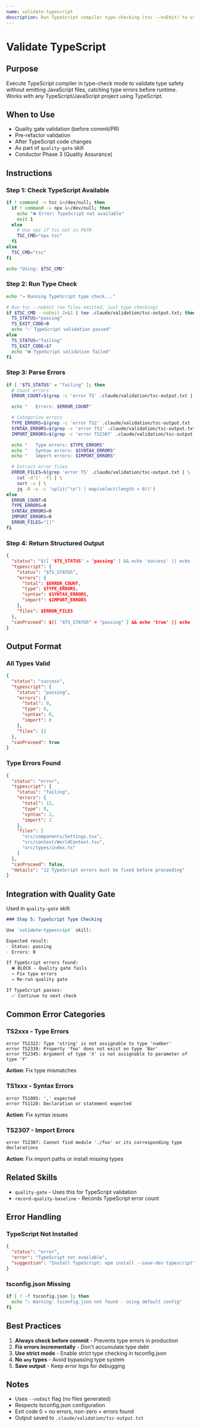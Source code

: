 ```yaml
---
name: validate-typescript
description: Run TypeScript compiler type-checking (tsc --noEmit) to validate type safety and catch type errors. Works with any TypeScript project. Returns structured output with error counts, categories (type/syntax/import errors), and affected files. Used for quality gates and pre-commit validation.
---
```


# Validate TypeScript

## Purpose

Execute TypeScript compiler in type-check mode to validate type safety without emitting JavaScript files, catching type errors before runtime. Works with any TypeScript/JavaScript project using TypeScript.

## When to Use

- Quality gate validation (before commit/PR)
- Pre-refactor validation
- After TypeScript code changes
- As part of `quality-gate` skill
- Conductor Phase 3 (Quality Assurance)

## Instructions

### Step 1: Check TypeScript Available

```bash
if ! command -v tsc &>/dev/null; then
  if ! command -v npx &>/dev/null; then
    echo "❌ Error: TypeScript not available"
    exit 1
  else
    # Use npx if tsc not in PATH
    TSC_CMD="npx tsc"
  fi
else
  TSC_CMD="tsc"
fi

echo "Using: $TSC_CMD"
```

### Step 2: Run Type Check

```bash
echo "→ Running TypeScript type check..."

# Run tsc --noEmit (no files emitted, just type checking)
if $TSC_CMD --noEmit 2>&1 | tee .claude/validation/tsc-output.txt; then
  TS_STATUS="passing"
  TS_EXIT_CODE=0
  echo "✅ TypeScript validation passed"
else
  TS_STATUS="failing"
  TS_EXIT_CODE=$?
  echo "❌ TypeScript validation failed"
fi
```

### Step 3: Parse Errors

```bash
if [ "$TS_STATUS" = "failing" ]; then
  # Count errors
  ERROR_COUNT=$(grep -c 'error TS' .claude/validation/tsc-output.txt || echo "0")

  echo "   Errors: $ERROR_COUNT"

  # Categorize errors
  TYPE_ERRORS=$(grep -c 'error TS2' .claude/validation/tsc-output.txt || echo "0")
  SYNTAX_ERRORS=$(grep -c 'error TS1' .claude/validation/tsc-output.txt || echo "0")
  IMPORT_ERRORS=$(grep -c 'error TS2307' .claude/validation/tsc-output.txt || echo "0")

  echo "   Type errors: $TYPE_ERRORS"
  echo "   Syntax errors: $SYNTAX_ERRORS"
  echo "   Import errors: $IMPORT_ERRORS"

  # Extract error files
  ERROR_FILES=$(grep 'error TS' .claude/validation/tsc-output.txt | \
    cut -d'(' -f1 | \
    sort -u | \
    jq -R -s -c 'split("\n") | map(select(length > 0))')
else
  ERROR_COUNT=0
  TYPE_ERRORS=0
  SYNTAX_ERRORS=0
  IMPORT_ERRORS=0
  ERROR_FILES="[]"
fi
```

### Step 4: Return Structured Output

```json
{
  "status": "$([ "$TS_STATUS" = "passing" ] && echo 'success' || echo 'error')",
  "typescript": {
    "status": "$TS_STATUS",
    "errors": {
      "total": $ERROR_COUNT,
      "type": $TYPE_ERRORS,
      "syntax": $SYNTAX_ERRORS,
      "import": $IMPORT_ERRORS
    },
    "files": $ERROR_FILES
  },
  "canProceed": $([ "$TS_STATUS" = "passing" ] && echo 'true' || echo 'false')
}
```

## Output Format

### All Types Valid

```json
{
  "status": "success",
  "typescript": {
    "status": "passing",
    "errors": {
      "total": 0,
      "type": 0,
      "syntax": 0,
      "import": 0
    },
    "files": []
  },
  "canProceed": true
}
```

### Type Errors Found

```json
{
  "status": "error",
  "typescript": {
    "status": "failing",
    "errors": {
      "total": 12,
      "type": 8,
      "syntax": 2,
      "import": 2
    },
    "files": [
      "src/components/Settings.tsx",
      "src/context/WorldContext.tsx",
      "src/types/index.ts"
    ]
  },
  "canProceed": false,
  "details": "12 TypeScript errors must be fixed before proceeding"
}
```

## Integration with Quality Gate

Used in `quality-gate` skill:

```markdown
### Step 5: TypeScript Type Checking

Use `validate-typescript` skill:

Expected result:
- Status: passing
- Errors: 0

If TypeScript errors found:
  ❌ BLOCK - Quality gate fails
  → Fix type errors
  → Re-run quality gate

If TypeScript passes:
  ✅ Continue to next check
```

## Common Error Categories

### TS2xxx - Type Errors

```
error TS2322: Type 'string' is not assignable to type 'number'
error TS2339: Property 'foo' does not exist on type 'Bar'
error TS2345: Argument of type 'X' is not assignable to parameter of type 'Y'
```

**Action**: Fix type mismatches

### TS1xxx - Syntax Errors

```
error TS1005: ',' expected
error TS1128: Declaration or statement expected
```

**Action**: Fix syntax issues

### TS2307 - Import Errors

```
error TS2307: Cannot find module './foo' or its corresponding type declarations
```

**Action**: Fix import paths or install missing types

## Related Skills

- `quality-gate` - Uses this for TypeScript validation
- `record-quality-baseline` - Records TypeScript error count

## Error Handling

### TypeScript Not Installed

```json
{
  "status": "error",
  "error": "TypeScript not available",
  "suggestion": "Install TypeScript: npm install --save-dev typescript"
}
```

### tsconfig.json Missing

```bash
if [ ! -f tsconfig.json ]; then
  echo "⚠️ Warning: tsconfig.json not found - using default config"
fi
```

## Best Practices

1. **Always check before commit** - Prevents type errors in production
2. **Fix errors incrementally** - Don't accumulate type debt
3. **Use strict mode** - Enable strict type checking in tsconfig.json
4. **No `any` types** - Avoid bypassing type system
5. **Save output** - Keep error logs for debugging

## Notes

- Uses `--noEmit` flag (no files generated)
- Respects tsconfig.json configuration
- Exit code 0 = no errors, non-zero = errors found
- Output saved to `.claude/validation/tsc-output.txt`
